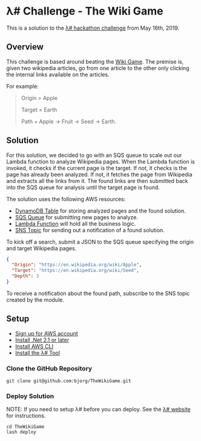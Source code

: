 # λ# Challenge - The Wiki Game

This is a solution to the [λ# hackathon challenge](https://www.meetup.com/lambdasharp/) from May 16th, 2019.

## Overview

This challenge is based around beating the [Wiki Game](https://www.thewikigame.com/). The premise is, given two wikipedia articles, go from one article to the other only clicking the internal links available on the articles.

For example:
> Origin = Apple
>
> Target = Earth
>
> Path = Apple -> Fruit -> Seed -> Earth.

## Solution

For this solution, we decided to go with an SQS queue to scale out our Lambda function to analyze Wikipedia pages. When the Lambda function is invoked, it checks if the current page is the target. If not, it checks is the page has already been analyzed. If not, it fetches the page from Wikipedia and extracts all the links from it. The found links are then submitted back into the SQS queue for analysis until the target page is found.

The solution uses the following AWS resources:
* [DynamoDB Table](https://aws.amazon.com/dynamodb/) for storing analyzed pages and the found solution.
* [SQS Queue](https://aws.amazon.com/sqs/) for submitting new pages to analyze.
* [Lambda Function](https://aws.amazon.com/lambda/) will hold all the business logic.
* [SNS Topic](https://aws.amazon.com/sns/) for sending out a notification of a found solution.

To kick off a search, submit a JSON to the SQS queue specifying the origin and target Wikipedia pages.

```json
{
  "Origin": "https://en.wikipedia.org/wiki/Apple",
  "Target": "https://en.wikipedia.org/wiki/Seed",
  "Depth": 3
}
```

To receive a notification about the found path, subscribe to the SNS topic created by the module.

## Setup

* [Sign up for AWS account](https://aws.amazon.com/)
* [Install .Net 2.1 or later](https://dotnet.microsoft.com/download/dotnet-core/2.1)
* [Install AWS CLI](https://aws.amazon.com/cli/)
* [Install the λ# Tool](https://github.com/LambdaSharp/LambdaSharpTool)

### Clone the GitHub Repository

```
git clone git@github.com:bjorg/TheWikiGame.git
```

### Deploy Solution
NOTE: If you need to setup λ# before you can deploy. See the [λ# website](https://lambdasharp.net) for instructions.

```
cd TheWikiGame
lash deploy
```

